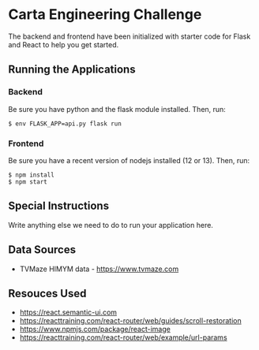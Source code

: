 # Carta Engineering Challenge

The backend and frontend have been initialized with starter code for Flask and React to help you get started.

## Running the Applications

### Backend

Be sure you have python and the flask module installed. Then, run:

    $ env FLASK_APP=api.py flask run

### Frontend

Be sure you have a recent version of nodejs installed (12 or 13). Then, run:

    $ npm install
    $ npm start

## Special Instructions

Write anything else we need to do to run your application here.

## Data Sources

-   TVMaze HIMYM data - https://www.tvmaze.com

## Resouces Used

-   https://react.semantic-ui.com
-   https://reacttraining.com/react-router/web/guides/scroll-restoration
-   https://www.npmjs.com/package/react-image
-   https://reacttraining.com/react-router/web/example/url-params
